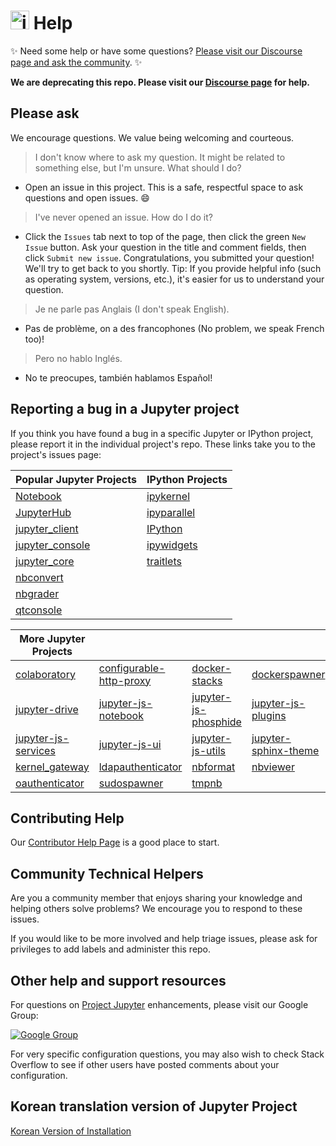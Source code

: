 <img src="https://raw.githubusercontent.com/jupyter/design/master/logos/Rectangle%20Logo/rectanglelogo-greytext-orangebody-greymoons/rectanglelogo-greytext-orangebody-greymoons.png" alt="jupyter" height=30px /> Help
====

:sparkles: Need some help or have some questions? [Please visit our Discourse page and ask the community](https://discourse.jupyter.org). :sparkles:

**We are deprecating this repo. Please visit our [Discourse page](https://discourse.jupyter.org) for help.**

## Please ask

We encourage questions. We value being welcoming and courteous.

> I don't know where to ask my question. It might be related to
> something else, but I'm unsure. What should I do?

+ Open an issue in this project. This is a safe, respectful space to ask
                  questions and open issues. :smile:


> I've never opened an issue. How do I do it?

+ Click the `Issues` tab next to top of the page, then click the
  green `New Issue` button. Ask your question in the title and comment fields, then click
  `Submit new issue`. Congratulations, you submitted your question! We'll try
  to get back to you shortly. Tip: If you provide helpful info (such as
  operating system, versions, etc.), it's easier for us to understand your
  question.

> Je ne parle pas Anglais (I don't speak English).

+ Pas de problème, on a des francophones (No problem, we speak French too)!

> Pero no hablo Inglés.

+ No te preocupes, también hablamos Español!

## Reporting a bug in a Jupyter project

If you think you have found a bug in a specific Jupyter or IPython project,
please report it in the individual project's repo. These links take you to
the project's issues page:

| Popular Jupyter Projects | IPython Projects |
|--------------------------|------------------|
| [Notebook](https://github.com/jupyter/notebook/issues/new) | [ipykernel](https://github.com/ipython/ipykernel/issues/new) |
| [JupyterHub](https://github.com/jupyter/jupyterhub/issues/new) | [ipyparallel](https://github.com/ipython/ipyparallel/issues/new) |
| [jupyter_client](https://github.com/jupyter/jupyter_client/issues/new) | [IPython](https://github.com/ipython/ipython/issues/new) |
| [jupyter_console](https://github.com/jupyter/jupyter_console/issues/new) | [ipywidgets](https://github.com/ipython/ipywidgets/issues/new) |
| [jupyter_core](https://github.com/jupyter/jupyter_core/issues/new) | [traitlets](https://github.com/ipython/traitlets/issues/new) |
| [nbconvert](https://github.com/jupyter/nbconvert/issues/new) | |
| [nbgrader](https://github.com/jupyter/nbgrader/issues/new) | |
| [qtconsole](https://github.com/jupyter/qtconsole/issues/new) | |


|  More Jupyter Projects            |                 |                 |                  |
|-----------------------------------|-----------------|-----------------|------------------|
| [colaboratory](https://github.com/jupyter/colaboratory/issues/new) | [configurable-http-proxy](https://github.com/jupyter/configurable-http-proxy/issues/new) | [docker-stacks](https://github.com/jupyter/docker-stacks/issues/new) | [dockerspawner](https://github.com/jupyter/dockerspawner/issues/new) |
| [jupyter-drive](https://github.com/jupyter/jupyter-drive/issues/new) | [jupyter-js-notebook](https://github.com/jupyter/jupyter-js-notebook/issues/new) | [jupyter-js-phosphide](https://github.com/jupyter/jupyter-js-phosphide/issues/new) | [jupyter-js-plugins](https://github.com/jupyter/jupyter-js-plugins/issues/new) |
| [jupyter-js-services](https://github.com/jupyter/jupyter-js-services/issues/new) | [jupyter-js-ui](https://github.com/jupyter/jupyter-js-ui/issues/new) | [jupyter-js-utils](https://github.com/jupyter/jupyter-js-utils/issues/new) | [jupyter-sphinx-theme](https://github.com/jupyter/jupyter-sphinx-theme/issues/new) |
|  [kernel_gateway](https://github.com/jupyter/kernel_gateway/issues/new) | [ldapauthenticator](https://github.com/jupyter/ldapauthenticator/issues/new) | [nbformat](https://github.com/jupyter/nbformat/issues/new) | [nbviewer](https://github.com/jupyter/nbviewer/issues/new) |
| [oauthenticator](https://github.com/jupyter/oauthenticator/issues/new) | [sudospawner](https://github.com/jupyter/sudospawner/issues/new) | [tmpnb](https://github.com/jupyter/tmpnb/issues/new) | |

## Contributing Help

Our [Contributor Help Page](CONTRIBUTING.md) is a good place to start.

## Community Technical Helpers
Are you a community member that enjoys sharing your knowledge and helping
others solve problems? We encourage you to respond to these issues.

If you would like to be more involved and help triage issues, please ask for
privileges to add labels and administer this repo.

## Other help and support resources
For questions on [Project Jupyter](https://jupyter.org) enhancements, please
visit our Google Group:

[![Google Group](https://img.shields.io/badge/-Google%20Group-lightgrey.svg)](https://groups.google.com/forum/#!forum/jupyter)

For very specific configuration questions, you may also wish to check Stack
Overflow to see if other users have posted comments about your configuration.

## Korean translation version of Jupyter Project
[Korean Version of Installation](https://github.com/ChungJooHo/Jupyter_Kor_doc/)
